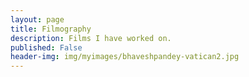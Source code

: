 ```yaml
---
layout: page
title: Filmography
description: Films I have worked on.
published: False
header-img: img/myimages/bhaveshpandey-vatican2.jpg
---
```


<!--- <img src="/img/projects/theJungleBook.jpg" alt="The Jungle Book" style="width: 700px;"/> --->
